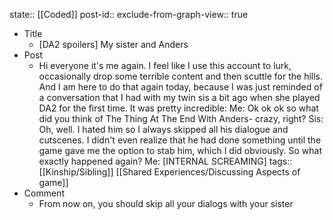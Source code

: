 state:: [[Coded]]
post-id::
exclude-from-graph-view:: true

- Title
  - [DA2 spoilers] My sister and Anders
- Post
  - Hi everyone it's me again. I feel like I use this account to lurk, occasionally drop some terrible content and then scuttle for the hills. And I am here to do that again today, because I was just reminded of a conversation that I had with my twin sis a bit ago when she played DA2 for the first time. It was pretty incredible:
    Me: Ok ok ok so what did you think of The Thing At The End With Anders- crazy, right?
    Sis: Oh, well. I hated him so I always skipped all his dialogue and cutscenes. I didn't even realize that he had done something until the game gave me the option to stab him, which I did obviously. So what exactly happened again?
    Me: [INTERNAL SCREAMING]
    tags:: [[Kinship/Sibling]] [[Shared Experiences/Discussing Aspects of game]]
- Comment
  - From now on, you should skip all your dialogs with your sister
